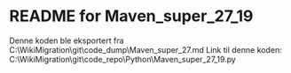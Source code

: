 # README for Maven_super_27_19
Denne koden ble eksportert fra C:\WikiMigration\git\code_dump\Maven_super_27.md
Link til denne koden: C:\WikiMigration\git\code_repo\Python\Maven_super_27_19.py
